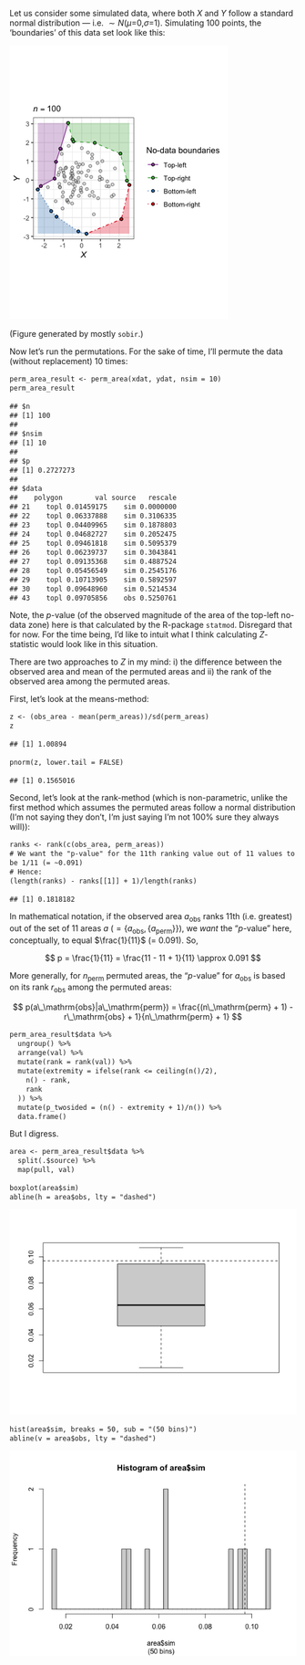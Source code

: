 Let us consider some simulated data, where both *X* and *Y* follow a
standard normal distribution — i.e.  ∼ *N*(*μ*=0,*σ*=1). Simulating 100
points, the ‘boundaries’ of this data set look like this:

![](fiddling-and-testing_RvM_files/figure-markdown_strict/plot-data-1.png)

(Figure generated by mostly `sobir`.)

Now let’s run the permutations. For the sake of time, I’ll permute the
data (without replacement) 10 times:

    perm_area_result <- perm_area(xdat, ydat, nsim = 10)
    perm_area_result

    ## $n
    ## [1] 100
    ## 
    ## $nsim
    ## [1] 10
    ## 
    ## $p
    ## [1] 0.2727273
    ## 
    ## $data
    ##    polygon        val source   rescale
    ## 21    topl 0.01459175    sim 0.0000000
    ## 22    topl 0.06337888    sim 0.3106335
    ## 23    topl 0.04409965    sim 0.1878803
    ## 24    topl 0.04682727    sim 0.2052475
    ## 25    topl 0.09461818    sim 0.5095379
    ## 26    topl 0.06239737    sim 0.3043841
    ## 27    topl 0.09135368    sim 0.4887524
    ## 28    topl 0.05456549    sim 0.2545176
    ## 29    topl 0.10713905    sim 0.5892597
    ## 30    topl 0.09648960    sim 0.5214534
    ## 43    topl 0.09705856    obs 0.5250761

Note, the *p*-value (of the observed magnitude of the area of the
top-left no-data zone) here is that calculated by the R-package
`statmod`. Disregard that for now. For the time being, I’d like to
intuit what I think calculating *Z*-statistic would look like in this
situation.

There are two approaches to *Z* in my mind: i) the difference between
the observed area and mean of the permuted areas and ii) the rank of the
observed area among the permuted areas.

First, let’s look at the means-method:

    z <- (obs_area - mean(perm_areas))/sd(perm_areas)
    z

    ## [1] 1.00894

    pnorm(z, lower.tail = FALSE)

    ## [1] 0.1565016

Second, let’s look at the rank-method (which is non-parametric, unlike
the first method which assumes the permuted areas follow a normal
distribution (I’m not saying they don’t, I’m just saying I’m not 100%
sure they always will)):

    ranks <- rank(c(obs_area, perm_areas))
    # We want the "p-value" for the 11th ranking value out of 11 values to be 1/11 (= ~0.091)
    # Hence:
    (length(ranks) - ranks[[1]] + 1)/length(ranks)

    ## [1] 0.1818182

In mathematical notation, if the observed area *a*<sub>obs</sub> ranks
11th (i.e. greatest) out of the set of 11 areas *a*
( = {*a*<sub>obs</sub>, {*a*<sub>perm</sub>}}), we *want* the
“*p*-value” here, conceptually, to equal $\frac{1}{11}$ (= 0.091). So,

$$
  p = \frac{1}{11} = \frac{11 - 11 + 1}{11} \approx 0.091
$$

More generally, for *n*<sub>perm</sub> permuted areas, the “*p*-value”
for *a*<sub>obs</sub> is based on its rank *r*<sub>obs</sub> among the
permuted areas:

$$
  p(a\_\mathrm{obs}|a\_\mathrm{perm}) = \frac{(n\_\mathrm{perm} + 1) - r\_\mathrm{obs} + 1}{n\_\mathrm{perm} + 1}
$$

    perm_area_result$data %>%
      ungroup() %>%
      arrange(val) %>%
      mutate(rank = rank(val)) %>%
      mutate(extremity = ifelse(rank <= ceiling(n()/2),
        n() - rank,
        rank
      )) %>%
      mutate(p_twosided = (n() - extremity + 1)/n()) %>%
      data.frame()

But I digress.

    area <- perm_area_result$data %>%
      split(.$source) %>%
      map(pull, val)

    boxplot(area$sim)
    abline(h = area$obs, lty = "dashed")

![](fiddling-and-testing_RvM_files/figure-markdown_strict/plot-hist-1.png)

    hist(area$sim, breaks = 50, sub = "(50 bins)")
    abline(v = area$obs, lty = "dashed")

![](fiddling-and-testing_RvM_files/figure-markdown_strict/plot-hist-2.png)
